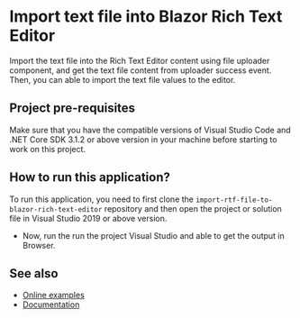 # Import text file into Blazor Rich Text Editor
Import the text file into the Rich Text Editor content using file uploader component, and get the text file content from uploader success event. Then, you can able to import the text file values to the editor.

## Project pre-requisites
Make sure that you have the compatible versions of Visual Studio Code and .NET Core SDK 3.1.2 or above version in your machine before starting to work on this project.

## How to run this application?
To run this application, you need to first clone the `import-rtf-file-to-blazor-rich-text-editor` repository and then open the project or solution file in Visual Studio 2019 or above version. 

* Now, run the run the project Visual Studio and able to get the output in Browser.

## See also
* [Online examples](https://blazor.syncfusion.com/demos/rich-text-editor/overview?theme=fluent)
* [Documentation](https://blazor.syncfusion.com/documentation/rich-text-editor/getting-started)

